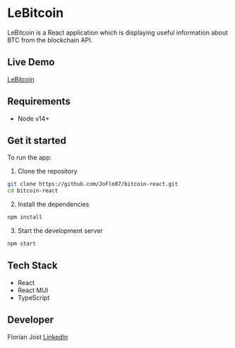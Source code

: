 # LeBitcoin

LeBitcoin is a React application which is displaying useful information about BTC from the blockchain API.

## Live Demo
[LeBitcoin](https://le-bitcoin.web.app)

## Requirements
* Node v14+

## Get it started
To run the app:

1. Clone the repository
```bash
git clone https://github.com/JoFlo07/bitcoin-react.git
cd bitcoin-react
```
2. Install the dependencies

```bash
npm install
```
3. Start the development server

```bash
npm start
```

## Tech Stack
* React
* React MUI
* TypeScript

## Developer
Florian Jost [LinkedIn](https://www.linkedin.com/in/fjost/)
